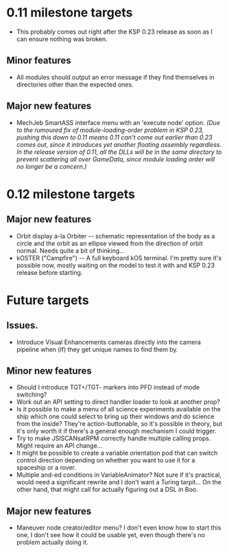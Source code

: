 # 0.11 milestone targets

* This probably comes out right after the KSP 0.23 release as soon as I can ensure nothing was broken.

## Minor features

* All modules should output an error message if they find themselves in directories other than the expected ones.

## Major new features

* MechJeb SmartASS interface menu with an 'execute node' option. *(Due to the rumoured fix of module-loading-order problem in KSP 0.23, pushing this down to 0.11 means 0.11 can't come out earlier than 0.23 comes out, since it introduces yet another floating assembly regardless. In the release version of 0.11, all the DLLs will be in the same directory to prevent scattering all over GameData, since module loading order will no longer be a concern.)*

# 0.12 milestone targets

## Major new features

* Orbit display a-la Orbiter -- schematic representation of the body as a circle and the orbit as an ellipse viewed from the direction of orbit normal. Needs quite a bit of thinking...
* kOSTER ("Campfire") -- A full keyboard kOS terminal. I'm pretty sure it's possible now, mostly waiting on the model to test it with and KSP 0.23 release before starting.

# Future targets

## Issues.

* Introduce Visual Enhancements cameras directly into the camera pipeline when (if) they get unique names to find them by.

## Minor new features

* Should I introduce TGT+/TGT- markers into PFD instead of mode switching?
* Work out an API setting to direct handler loader to look at another prop?
* Is it possible to make a menu of all science experiments available on the ship which one could select to bring up their windows and do science from the inside? They're action-buttonable, so it's possible in theory, but it's only worth it if there's a general enough mechanism I could trigger.
* Try to make JSISCANsatRPM correctly handle multiple calling props. Might require an API change...
* It might be possible to create a variable orientation pod that can switch control direction depending on whether you want to use it for a spaceship or a rover.
* Multiple and-ed conditions in VariableAnimator? Not sure if it's practical, would need a significant rewrite and I don't want a Turing tarpit... On the other hand, that might call for actually figuring out a DSL in Boo.

## Major new features

* Maneuver node creator/editor menu? I don't even know how to start this one, I don't see how it could be usable yet, even though there's no problem actually doing it.
